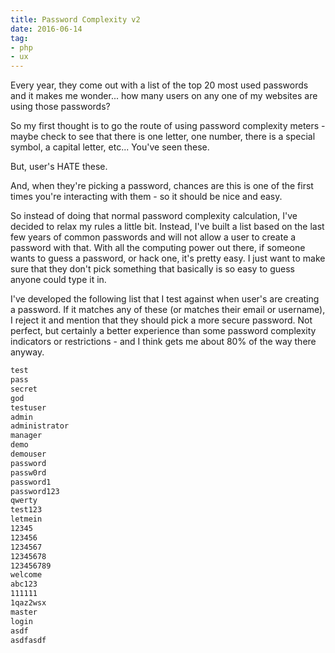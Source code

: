 ```yaml
---
title: Password Complexity v2
date: 2016-06-14
tag:
- php
- ux
---
```

Every year, they come out with a list of the top 20 most used passwords and it makes me wonder... how many users on any one of my websites are using those passwords?  

<!--more-->

So my first thought is to go the route of using password complexity meters - maybe check to see that there is one letter, one number, there is a special symbol, a capital letter, etc... You've seen these.

But, user's HATE these.

And, when they're picking a password, chances are this is one of the first times you're interacting with them - so it should be nice and easy.

So instead of doing that normal password complexity calculation, I've decided to relax my rules a little bit.  Instead, I've built a list based on the last few years of common passwords and will not allow a user to create a password with that.  With all the computing power out there, if someone wants to guess a password, or hack one, it's pretty easy.  I just want to make sure that they don't pick something that basically is so easy to guess anyone could type it in.

I've developed the following list that I test against when user's are creating a password.  If it matches any of these (or matches their email or username), I reject it and mention that they should pick a more secure password.  Not perfect, but certainly a better experience than some password complexity indicators or restrictions - and I think gets me about 80% of the way there anyway.

```txt
test
pass
secret
god
testuser
admin
administrator
manager
demo
demouser
password
passw0rd
password1
password123
qwerty
test123
letmein
12345
123456
1234567
12345678
123456789
welcome
abc123
111111
1qaz2wsx
master
login
asdf
asdfasdf
```